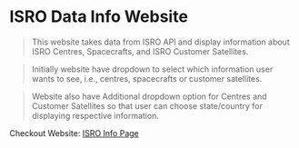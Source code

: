 # ISRO Data Info Website

>This website takes data from ISRO API and display information about ISRO Centres, Spacecrafts, and ISRO Customer Satellites.

> Initially website have dropdown to select which information user wants to see, i.e., centres, spacecrafts or customer satellites.

>Website also have Additional dropdown option for Centres and Customer Satellites so that user can choose state/country for displaying respective information.

Checkout Website: [ISRO Info Page](https://isro-data-info.netlify.app/)
